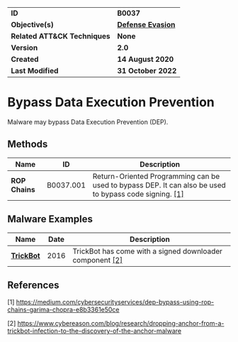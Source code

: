 <table>
<tr>
<td><b>ID</b></td>
<td><b>B0037</b></td>
</tr>
<tr>
<td><b>Objective(s)</b></td>
<td><b><a href="../defense-evasion">Defense Evasion</a></b></td>
</tr>
<tr>
<td><b>Related ATT&CK Techniques</b></td>
<td><b>None</b></td>
</tr>
<tr>
<td><b>Version</b></td>
<td><b>2.0</b></td>
</tr>
<tr>
<td><b>Created</b></td>
<td><b>14 August 2020</b></td>
</tr>
<tr>
<td><b>Last Modified</b></td>
<td><b>31 October 2022</b></td>
</tr>
</table>


Bypass Data Execution Prevention
================================
Malware may bypass Data Execution Prevention (DEP).

Methods
------- 
|Name|ID|Description|
|---|---|---|
|**ROP Chains**|B0037.001|Return-Oriented Programming can be used to bypass DEP. It can also be used to bypass code signing. [[1]](#1)|

Malware Examples
----------------
|Name|Date|Description|
|---|---|---|
|[**TrickBot**](../xample-malware/trickbot.md)|2016|TrickBot has come with a signed downloader component  [[2]](#2)|

References
----------
<a name="1">[1]</a> https://medium.com/cybersecurityservices/dep-bypass-using-rop-chains-garima-chopra-e8b3361e50ce

<a name="2">[2]</a> https://www.cybereason.com/blog/research/dropping-anchor-from-a-trickbot-infection-to-the-discovery-of-the-anchor-malware
